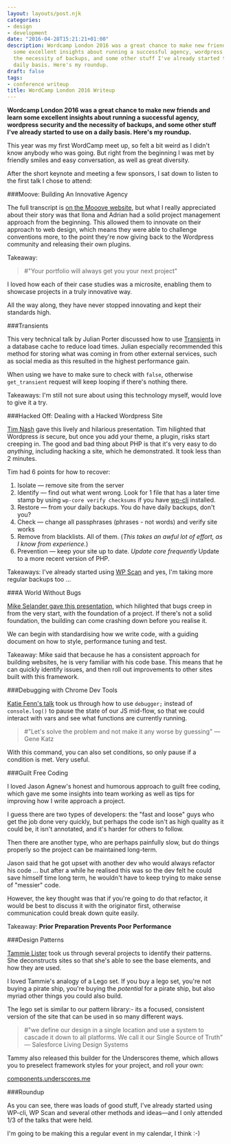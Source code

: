 ```yaml
---
layout: layouts/post.njk
categories:
- design
- development
date: "2016-04-28T15:21:21+01:00"
description: Wordcamp London 2016 was a great chance to make new friends and learn
  some excellent insights about running a successful agency, wordpress security and
  the necessity of backups, and some other stuff I've already started to use on a
  daily basis. Here's my roundup.
draft: false
tags:
- conference writeup
title: WordCamp London 2016 Writeup
---
```


**Wordcamp London 2016 was a great chance to make new friends and learn some excellent insights about running a successful agency, wordpress security and the necessity of backups, and some other stuff I've already started to use on a daily basis. Here's my roundup.**

This year was my first WordCamp meet up, so felt a bit weird as I didn't know anybody who was going. But right from the beginning I was met by friendly smiles and easy conversation, as well as great diversity.

After the short keynote and meeting a few sponsors, I sat down to listen to the first talk I chose to attend:

###Moove: Building An Innovative Agency

The full transcript is [on the Mooove website](https://www.mooveagency.com/8-insights-how-to-build-innovative-digital-agency/ "Moove: How To Build an Innovative Digital Agency"), but what I really appreciated about their story was that Ilona and Adrian had a solid project management approach from the beginning. This allowed them to innovate on their approach to web design, which means they were able to challenge conventions more, to the point they're now giving back to the Wordpress community and releasing their own plugins.

Takeaway:
<blockquote>
#"Your portfolio will always get you your next project"
</blockquote>

I loved how each of their case studies was a microsite, enabling them to showcase projects in a truly innovative way.

All the way along, they have never stopped innovating and kept their standards high.

###Transients

This very technical talk by Julian Porter discussed how to use [Transients](https://codex.wordpress.org/Transients_API "Transients API on wordpress.org") in a database cache to reduce load times. Julian especially recommended this method for storing what was coming in from other external services, such as social media as this resulted in the highest performance gain.

When using we have to make sure to check with `false`, otherwise `get_transient` request will keep looping if there's nothing there.

Takeaways: I'm still not sure about using this technology myself, would love to give it a try.

###Hacked Off: Dealing with a Hacked Wordpress Site

[Tim Nash](https://timnash.co.uk "Tim Nash's personal website") gave this lively and hilarious presentation. Tim hilighted that Wordpress _is_ secure, but once you add your theme, a plugin, risks start creeping in. The good and bad thing about PHP is that it's very easy to do *anything*, including hacking a site, which he demonstrated. It took less than 2 minutes.

Tim had 6 points for how to recover:

1. Isolate — remove site from the server
2. Identify — find out what went wrong. Look for 1 file that has a later time stamp by using `wp-core verify checksums` if you have [wp-cli](https://wp-cli.org "Wordpress Command Line Interface") installed.
3. Restore — from your daily backups. You do have daily backups, don't you?
4. Check — change all passphrases (phrases - not words) and verify site works
5. Remove from blacklists. All of them. (_This takes an awful lot of effort, as I know from experience._)
6. Prevention — keep your site up to date. *Update core frequently* Update to a more recent version of PHP.

Takeaways: I've already started using [WP Scan](https://wpscan.org "WP Scan website") and yes, I'm taking more regular backups too ...

###A World Without Bugs

[Mike Selander gave this presentation](https://mikeselander.com/presentations/world-without-bugs/#/1 "A World Without Bugs"), which hilighted that bugs creep in from the very start, with the foundation of a project. If there's not a solid foundation, the building can come crashing down before you realise it.

We can begin with standardising how we write code, with a guiding document on how to style, performance tuning and test.

Takeaway: Mike said that because he has a consistent approach for building websites, he is very familiar with his code base. This means that he can quickly identify issues, and then roll out improvements to other sites built with this framework.

###Debugging with Chrome Dev Tools

[Katie Fenn's talk](https://slidr.io/katiefenn/chrome-devtools-inside-out-wordcamp-london-2016#1 "Debugging in Chrome Dev Tools") took us through how to use `debugger;` instead of `console.log()` to pause the state of our JS mid-flow, so that we could interact with vars and see what functions are currently running.

<blockquote>
#"Let's solve the problem and not make it any worse by guessing"
— Gene Katz
</blockquote>

With this command, you can also set conditions, so only pause if a condition is met. Very useful.

###Guilt Free Coding

I loved Jason Agnew's honest and humorous approach to guilt free coding, which gave me some insights into team working as well as tips for improving how I write approach a project.

I guess there are two types of developers: the "fast and loose" guys who get the job done very quickly, but perhaps the code isn't as high quality as it could be, it isn't annotated, and it's harder for others to follow.

Then there are another type, who are perhaps painfully slow, but do things properly so the project can be maintained long-term.

Jason said that he got upset with another dev who would always refactor his code ... but after a while he realised this was so the dev felt he could save himself time long term, he wouldn't have to keep trying to make sense of "messier" code.

However, the key thought was that if you're going to do that refactor, it would be best to discuss it with the originator first, otherwise communication could break down quite easily.

Takeaway:
**Prior
Preparation
Prevents
Poor
Performance**

###Design Patterns

[Tammie Lister](https://speakerdeck.com/tammielis/design-patterns "Design Patterns slides") took us through several projects to identify their patterns. She deconstructs sites so that she's able to see the base elements, and how they are used.

I loved Tammie's analogy of a Lego set. If you buy a lego set, you're not buying a pirate ship, you're buying the _potential_ for a pirate ship, but also myriad other things you could also build.

The lego set is similar to our pattern library:- its a focused, consistent version of the site that can be used in so many different ways.

<blockquote>
#"we define our design in a single location and use a system to cascade it down to all platforms. We call it our Single Source of Truth"
— Salesforce Living Design Systems
</blockquote>

Tammy also released this builder for the Underscores theme, which allows you to preselect framework styles for your project, and roll your own:

[components.underscores.me](https://components.underscores.me "Underscores Components")

###Roundup

As you can see, there was loads of good stuff, I've already started using WP-cli, WP Scan and several other methods and ideas—and I only attended 1/3 of the talks that were held.

I'm going to be making this a regular event in my calendar, I think :-)
